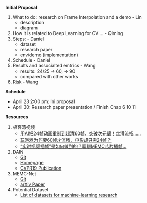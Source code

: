 **Initial Proposal**
1. What to do: research on Frame Interpolation and a demo - Lin 
    - description
    - diagram
2. How it is related to Deep Learning for CV ...  - Qiming 
3. Steps: - Daniel 
    - dataset 
    - research paper 
    - env/demo (implementation) 
4. Schedule - Daniel 
5. Results and associalted emtrics - Wang 
    - results: 24/25 -> 60, -> 90
    - compared with other works 
6. Risk - Wang 

**Schedule**
- April 23 2:00 pm: Ini proposal 
- April 30: Research paper presentation / Finish Chap 6 10 11 

**Resources**
1. 极客湾视频
    - [用AI把24帧动画重制到超清60帧，突破次元壁！丝滑流畅……](https://www.youtube.com/watch?v=lahPKUJEhHU&feature=youtu.be)
    - [玩游戏为何要60帧才流畅，电影却只需24帧？](https://www.youtube.com/watch?v=--OKrYxOb6Y)
    - [“实时视频插帧”是如何做到的？聊聊MEMC芯片插帧...](https://www.youtube.com/watch?v=974ER_VvI5A)
2. DAIN
    - [Git](https://github.com/baowenbo/DAIN)
    - [Homepage](https://sites.google.com/view/wenbobao/dain)
    - [CVPR19 Publication](http://openaccess.thecvf.com/content_CVPR_2019/papers/Bao_Depth-Aware_Video_Frame_Interpolation_CVPR_2019_paper.pdf)
3. MEMC-Net
    - [Git](https://github.com/baowenbo/MEMC-Net)
    - [arXiv Paper](https://arxiv.org/abs/1810.08768)
4. Potential Dataset
    - [List of datasets for machine-learning research](https://en.wikipedia.org/wiki/List_of_datasets_for_machine-learning_research#Action_recognition)
    